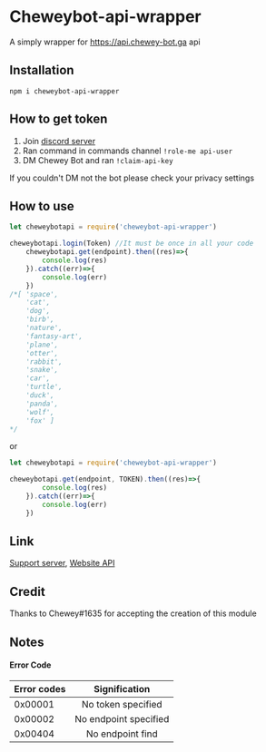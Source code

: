 # Cheweybot-api-wrapper

A simply wrapper for https://api.chewey-bot.ga api

## Installation

`npm i cheweybot-api-wrapper`

## How to get token

1. Join [discord server]( https://discords.ga/chewey)
2. Ran command in commands channel `!role-me api-user`
3. DM Chewey Bot and ran `!claim-api-key`

If you couldn't DM not the bot please check your privacy settings
## How to use

```js
let cheweybotapi = require('cheweybot-api-wrapper')

cheweybotapi.login(Token) //It must be once in all your code
    cheweybotapi.get(endpoint).then((res)=>{
        console.log(res)
    }).catch((err)=>{
        console.log(err)
    })
/*[ 'space',
    'cat',
    'dog',
    'birb',
    'nature',
    'fantasy-art',
    'plane',
    'otter',
    'rabbit',
    'snake',
    'car',
    'turtle',
    'duck',
    'panda',
    'wolf',
    'fox' ]
*/
```
or
```js
let cheweybotapi = require('cheweybot-api-wrapper')

cheweybotapi.get(endpoint, TOKEN).then((res)=>{
        console.log(res)
    }).catch((err)=>{
        console.log(err)
    })
```

## Link

[Support server]( https://discords.ga/chewey),
[Website API](https://api.chewey-bot.ga/)

## Credit
Thanks to Chewey#1635 for accepting the creation of this module

## Notes
#### Error Code
| Error codes       | Signification           |
| ------------- |:-------------:|
| 0x00001      | No token specified |
|0x00002|No endpoint specified
| 0x00404     | No endpoint find     |